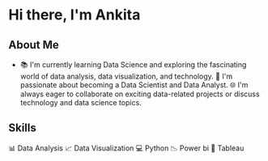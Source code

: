 # Hi there, I'm Ankita 

## About Me

* 📚 I'm currently learning Data Science and exploring the fascinating world of data analysis, data visualization, and technology.
💼 I'm passionate about becoming a Data Scientist and Data Analyst.
🌐 I'm always eager to collaborate on exciting data-related projects or discuss technology and data science topics.

## Skills

📊 Data Analysis
📈 Data Visualization
💻 Python
📉 Power bi
🎨 Tableau




<!---
Ankita-Belkhede/Ankita-Belkhede is a ✨ special ✨ repository because its `README.md` (this file) appears on your GitHub profile.
You can click the Preview link to take a look at your changes.
--->
